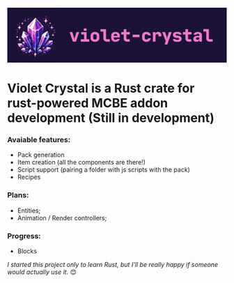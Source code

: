 ![Logo: Violet Crystal](https://raw.githubusercontent.com/NaKeRNarolino/violet_crystal/master/public/violet_crystal_logo_1024.png?token=GHSAT0AAAAAACK6OTIUPZXP6HHH6QW22W42ZPHEN2A)

# Violet Crystal is a Rust crate for rust-powered MCBE addon development (Still in development)

### Avaiable features:
- Pack generation
- Item creation (all the components are there!)
- Script support (pairing a folder with js scripts with the pack)
- Recipes

### Plans:
- Entities;
- Animation / Render controllers;

### Progress:
- Blocks

*I started this project only to learn Rust, but I'll be really happy if someone would actually use it.* 😊
